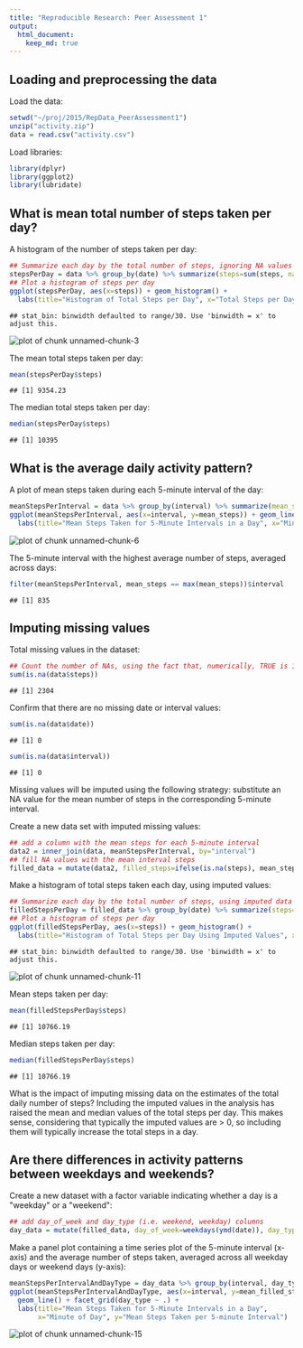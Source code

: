 ```yaml
---
title: "Reproducible Research: Peer Assessment 1"
output: 
  html_document:
    keep_md: true
---
```



## Loading and preprocessing the data

Load the data:


```r
setwd("~/proj/2015/RepData_PeerAssessment1")
unzip("activity.zip")
data = read.csv("activity.csv")
```

Load libraries:


```r
library(dplyr)
library(ggplot2)
library(lubridate)
```


## What is mean total number of steps taken per day?

A histogram of the number of steps taken per day:


```r
## Summarize each day by the total number of steps, ignoring NA values
stepsPerDay = data %>% group_by(date) %>% summarize(steps=sum(steps, na.rm=TRUE))
## Plot a histogram of steps per day
ggplot(stepsPerDay, aes(x=steps)) + geom_histogram() + 
  labs(title="Histogram of Total Steps per Day", x="Total Steps per Day")
```

```
## stat_bin: binwidth defaulted to range/30. Use 'binwidth = x' to adjust this.
```

![plot of chunk unnamed-chunk-3](figure/unnamed-chunk-3-1.png) 

The mean total steps taken per day:

```r
mean(stepsPerDay$steps)
```

```
## [1] 9354.23
```

The median total steps taken per day:

```r
median(stepsPerDay$steps)
```

```
## [1] 10395
```


## What is the average daily activity pattern?

A plot of mean steps taken during each 5-minute interval of the day:


```r
meanStepsPerInterval = data %>% group_by(interval) %>% summarize(mean_steps=mean(steps, na.rm=TRUE))
ggplot(meanStepsPerInterval, aes(x=interval, y=mean_steps)) + geom_line() +
  labs(title="Mean Steps Taken for 5-Minute Intervals in a Day", x="Minute of the Day", y="Mean Steps")
```

![plot of chunk unnamed-chunk-6](figure/unnamed-chunk-6-1.png) 

The 5-minute interval with the highest average number of steps, averaged across days:


```r
filter(meanStepsPerInterval, mean_steps == max(mean_steps))$interval
```

```
## [1] 835
```


## Imputing missing values

Total missing values in the dataset:


```r
## Count the number of NAs, using the fact that, numerically, TRUE is 1 and FALSE is 0
sum(is.na(data$steps))
```

```
## [1] 2304
```

Confirm that there are no missing date or interval values:


```r
sum(is.na(data$date))
```

```
## [1] 0
```

```r
sum(is.na(data$interval))
```

```
## [1] 0
```

Missing values will be imputed using the following strategy: substitute an NA value for the mean number of steps in the corresponding 5-minute interval.

Create a new data set with imputed missing values:


```r
## add a column with the mean steps for each 5-minute interval
data2 = inner_join(data, meanStepsPerInterval, by="interval")
## fill NA values with the mean interval steps
filled_data = mutate(data2, filled_steps=ifelse(is.na(steps), mean_steps, steps))
```

Make a histogram of total steps taken each day, using imputed values:


```r
## Summarize each day by the total number of steps, using imputed data
filledStepsPerDay = filled_data %>% group_by(date) %>% summarize(steps=sum(filled_steps))
## Plot a histogram of steps per day
ggplot(filledStepsPerDay, aes(x=steps)) + geom_histogram() + 
  labs(title="Histogram of Total Steps per Day Using Imputed Values", x="Total Steps per Day")
```

```
## stat_bin: binwidth defaulted to range/30. Use 'binwidth = x' to adjust this.
```

![plot of chunk unnamed-chunk-11](figure/unnamed-chunk-11-1.png) 

Mean steps taken per day:


```r
mean(filledStepsPerDay$steps)
```

```
## [1] 10766.19
```

Median steps taken per day:


```r
median(filledStepsPerDay$steps)
```

```
## [1] 10766.19
```

What is the impact of imputing missing data on the estimates of the total daily number of steps?  Including the imputed values in the analysis has raised the mean and median values of the total steps per day.  This makes sense, considering that typically the imputed values are > 0, so including them will typically increase the total steps in a day.


## Are there differences in activity patterns between weekdays and weekends?

Create a new dataset with a factor variable indicating whether a day is a "weekday" or a "weekend":


```r
## add day_of_week and day_type (i.e. weekend, weekday) columns
day_data = mutate(filled_data, day_of_week=weekdays(ymd(date)), day_type=as.factor(ifelse(day_of_week %in% c("Saturday", "Sunday"), "weekend", "weekday")))
```

Make a panel plot containing a time series plot of the 5-minute interval (x-axis) and the average number of steps taken, averaged across all weekday days or weekend days (y-axis):


```r
meanStepsPerIntervalAndDayType = day_data %>% group_by(interval, day_type) %>% summarize(mean_filled_steps=mean(filled_steps))
ggplot(meanStepsPerIntervalAndDayType, aes(x=interval, y=mean_filled_steps)) +
  geom_line() + facet_grid(day_type ~ .) +
  labs(title="Mean Steps Taken for 5-Minute Intervals in a Day", 
       x="Minute of Day", y="Mean Steps Taken per 5-minute Interval")
```

![plot of chunk unnamed-chunk-15](figure/unnamed-chunk-15-1.png) 

